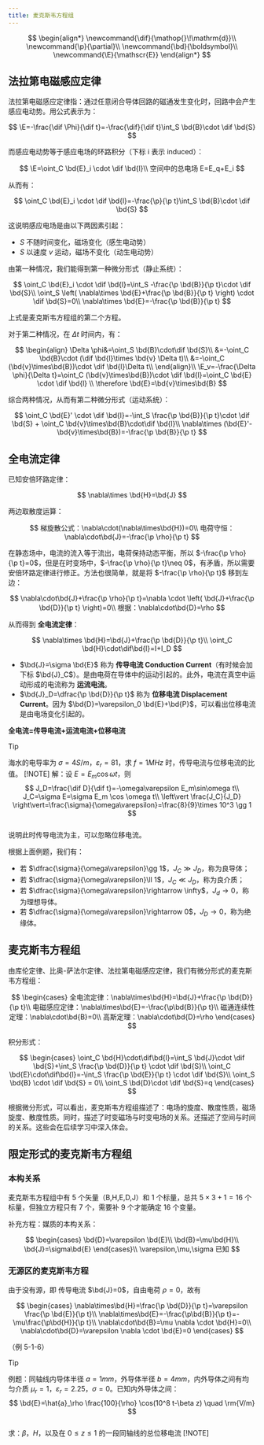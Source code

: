 ```yaml
---
title: 麦克斯韦方程组
---
```


<!--more-->

$$
\begin{align*}
\newcommand{\dif}{\mathop{}\!\mathrm{d}}\\
\newcommand{\p}{\partial}\\
\newcommand{\bd}{\boldsymbol}\\
\newcommand{\E}{\mathscr{E}}
\end{align*}
$$

## 法拉第电磁感应定律

法拉第电磁感应定律指：通过任意闭合导体回路的磁通发生变化时，回路中会产生感应电动势。用公式表示为：

$$
\E=-\frac{\dif \Phi}{\dif t}=-\frac{\dif}{\dif t}\int_S \bd{B}\cdot \dif \bd{S}
$$

而感应电动势等于感应电场的环路积分（下标 i 表示 induced）：

$$
\E=\oint_C \bd{E}_i \cdot \dif \bd{l}\\
空间中的总电场 E=E_q+E_i
$$

从而有：

$$
\oint_C \bd{E}_i \cdot \dif \bd{l}=-\frac{\p}{\p t}\int_S \bd{B}\cdot \dif \bd{S}
$$

这说明感应电场是由以下两因素引起：

* $S$ 不随时间变化，磁场变化（感生电动势）
* $S$ 以速度 $v$ 运动，磁场不变化（动生电动势）

由第一种情况，我们能得到第一种微分形式（静止系统）：

$$
\oint_C \bd{E}_i \cdot \dif \bd{l}=\int_S -\frac{\p \bd{B}}{\p t}\cdot \dif \bd{S}\\
\oint_S \left( \nabla\times \bd{E}+\frac{\p \bd{B}}{\p t} \right) \cdot \dif \bd{S}=0\\
\nabla\times \bd{E}=-\frac{\p \bd{B}}{\p t}
$$

上式是麦克斯韦方程组的第二个方程。

对于第二种情况，在 $\Delta t$ 时间内，有：

$$
\begin{align}
\Delta \phi&=\oint_S \bd{B}\cdot\dif \bd{S}\\
&=-\oint_C \bd{B}\cdot (\dif \bd{l}\times \bd{v} \Delta t)\\
&=-\oint_C (\bd{v}\times\bd{B})\cdot \dif \bd{l}\Delta t\\
\end{align}\\
\E_v=-\frac{\Delta \phi}{\Delta t}=\oint_C (\bd{v}\times\bd{B})\cdot \dif \bd{l}=\oint_C \bd{E} \cdot \dif \bd{l} \\
\therefore \bd{E}=\bd{v}\times\bd{B}
$$

综合两种情况，从而有第二种微分形式（运动系统）：

$$
\oint_C \bd{E}' \cdot \dif \bd{l}=-\int_S \frac{\p \bd{B}}{\p t}\cdot \dif \bd{S} + \oint_C \bd{v}\times\bd{B}\cdot\dif \bd{l}\\
\nabla\times (\bd{E}'-\bd{v}\times\bd{B})=-\frac{\p \bd{B}}{\p t}
$$



## 全电流定律

已知安倍环路定律：

$$
\nabla\times \bd{H}=\bd{J}
$$

两边取散度运算：

$$
梯旋散公式：\nabla\cdot(\nabla\times\bd{H})=0\\
电荷守恒：\nabla\cdot\bd{J}=-\frac{\p \rho}{\p t}
$$

在静态场中，电流的流入等于流出，电荷保持动态平衡，所以 $-\frac{\p \rho}{\p t}=0$，但是在时变场中，$-\frac{\p \rho}{\p t}\neq 0$，有矛盾，所以需要安倍环路定律进行修正。方法也很简单，就是将 $-\frac{\p \rho}{\p t}$ 移到左边：

$$
\nabla\cdot\bd{J}+\frac{\p \rho}{\p t}=\nabla \cdot \left( \bd{J}+\frac{\p \bd{D}}{\p t} \right)=0\\
根据：\nabla\cdot\bd{D}=\rho
$$

从而得到 **全电流定律**：

$$
\nabla\times \bd{H}=\bd{J}+\frac{\p \bd{D}}{\p t}\\
\oint_C \bd{H}\cdot\dif\bd{l}=I+I_D
$$

* $\bd{J}=\sigma \bd{E}$ 称为 **传导电流 Conduction Current**（有时候会加下标 $\bd{J}_C$）。是由电荷在导体中的运动引起的。此外，电流在真空中运动形成的电流称为 **运流电流**。
* $\bd{J}_D=\dfrac{\p \bd{D}}{\p t}$ 称为 **位移电流 Displacement Current**。因为 $\bd{D}=\varepsilon_0 \bd{E}+\bd{P}$，可以看出位移电流是由电场变化引起的。

**全电流=传导电流+运流电流+位移电流**

> [!TIP]
> 海水的电导率为 $\sigma=4 S/m$，$\varepsilon_r=81$，求 $f=1MHz$ 时，传导电流与位移电流的比值。
> [!NOTE]
> 解：设 $E=E_m\cos\omega t$，则<br>
> $$
J_D=\frac{\dif D}{\dif t}=-\omega\varepsilon E_m\sin\omega t\\
J_C=\sigma E=\sigma E_m \cos \omega t\\
\left\vert \frac{J_C}{J_D} \right\vert=\frac{\sigma}{\omega\varepsilon}=\frac{8}{9}\times 10^3 \gg 1
$$<br>
> 说明此时传导电流为主，可以忽略位移电流。

根据上面例题，我们有：

* 若 $\dfrac{\sigma}{\omega\varepsilon}\gg 1$，$J_C \gg J_D$，称为良导体； 
* 若 $\dfrac{\sigma}{\omega\varepsilon}\ll 1$，$J_C \ll J_D$，称为良介质；
* 若 $\dfrac{\sigma}{\omega\varepsilon}\rightarrow \infty$，$J_d\rightarrow 0$，称为理想导体。
* 若 $\dfrac{\sigma}{\omega\varepsilon}\rightarrow 0$，$J_D\rightarrow 0$，称为绝缘体。

## 麦克斯韦方程组

由库伦定律、比奥-萨法尔定律、法拉第电磁感应定律，我们有微分形式的麦克斯韦方程组：

$$
\begin{cases}
全电流定律：\nabla\times\bd{H}=\bd{J}+\frac{\p \bd{D}}{\p t}\\
电磁感应定律：\nabla\times\bd{E}=-\frac{\p\bd{B}}{\p t}\\
磁通连续性定理：\nabla\cdot\bd{B}=0\\
高斯定理：\nabla\cdot\bd{D}=\rho
\end{cases}
$$

积分形式：

$$
\begin{cases}
\oint_C \bd{H}\cdot\dif\bd{l}=\int_S \bd{J}\cdot \dif \bd{S}+\int_S \frac{\p \bd{D}}{\p t} \cdot \dif \bd{S}\\
\oint_C \bd{E}\cdot\dif\bd{l}=-\int_S \frac{\p \bd{E}}{\p t} \cdot \dif \bd{S}\\
\oint_S \bd{B} \cdot \dif \bd{S} = 0\\
\oint_S \bd{D}\cdot \dif \bd{S}=q
\end{cases}
$$

根据微分形式，可以看出，麦克斯韦方程组描述了：电场的旋度、散度性质，磁场旋度、散度性质。同时，描述了时变磁场与时变电场的关系。还描述了空间与时间的关系。这些会在后续学习中深入体会。

## 限定形式的麦克斯韦方程组

### 本构关系

麦克斯韦方程组中有 5 个矢量（B,H,E,D,J）和 1 个标量，总共 $5\times3+1=16$ 个标量，但独立方程只有 7 个，需要补 9 个才能确定 16 个变量。

补充方程：媒质的本构关系：

$$
\begin{cases}
\bd{D}=\varepsilon \bd{E}\\
\bd{B}=\mu\bd{H}\\
\bd{J}=\sigma\bd{E}
\end{cases}\\
\varepsilon,\mu,\sigma 已知
$$

### 无源区的麦克斯韦方程

由于没有源，即 传导电流 $\bd{J}=0$，自由电荷 $\rho=0$，故有

$$
\begin{cases}
\nabla\times\bd{H}=\frac{\p \bd{D}}{\p t}=\varepsilon \frac{\p \bd{E}}{\p t}\\
\nabla\times\bd{E}=-\frac{\p\bd{B}}{\p t}=-\mu\frac{\p\bd{H}}{\p t}\\
\nabla\cdot\bd{B}=\mu \nabla \cdot \bd{H}=0\\
\nabla\cdot\bd{D}=\varepsilon \nabla \cdot \bd{E}=0
\end{cases}
$$

（例 5-1-6）

> [!TIP]
> 例题：同轴线内导体半径 $a=1mm$，外导体半径 $b=4mm$，内外导体之间有均匀介质 $\mu_r=1$，$\varepsilon_r=2.25$，$\sigma=0$。已知内外导体之间：<br>
> $$
\bd{E}=\hat{a}_\rho \frac{100}{\rho} \cos(10^8 t-\beta z) \quad \rm{V/m}
$$<br>
> 求：$\beta$，$H$，以及在 $0 \leq z \leq 1$ 的一段同轴线的总位移电流
> [!NOTE]
